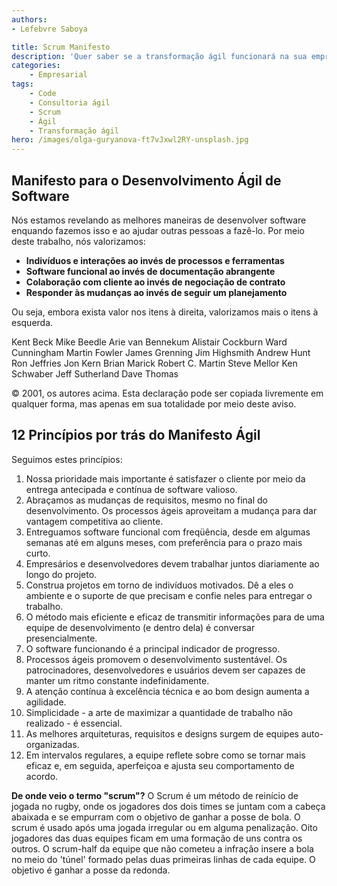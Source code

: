 ```yaml
---
authors:
- Lefebvre Saboya

title: Scrum Manifesto
description: 'Quer saber se a transformação ágil funcionará na sua empresa ou na sua carreira? Se algo do manifesto scrum não funcionar no seu caso, nenhum processo ágil vai te ajudar!'
categories:
    - Empresarial
tags:
    - Code
    - Consultoria ágil
    - Scrum
    - Ágil
    - Transformação ágil
hero: /images/olga-guryanova-ft7vJxwl2RY-unsplash.jpg
---
```


## Manifesto para o Desenvolvimento Ágil de Software

Nós estamos revelando as melhores maneiras de desenvolver software enquando fazemos isso e ao ajudar outras pessoas a fazê-lo. Por meio deste trabalho, nós valorizamos:

- **Indivíduos e interações ao invés de processos e ferramentas**
- **Software funcional ao invés de documentação abrangente**
- **Colaboração com cliente ao invés de negociação de contrato**
- **Responder às mudanças ao invés de seguir um planejamento**

Ou seja, embora exista valor nos itens à direita, valorizamos mais o itens à esquerda.

Kent Beck Mike Beedle Arie van Bennekum Alistair Cockburn Ward Cunningham Martin Fowler James Grenning Jim Highsmith Andrew Hunt Ron Jeffries Jon Kern Brian Marick Robert C. Martin Steve Mellor Ken Schwaber Jeff Sutherland Dave Thomas

© 2001, os autores acima. Esta declaração pode ser copiada livremente em qualquer forma, mas apenas em sua totalidade por meio deste aviso.

## 12 Princípios por trás do Manifesto Ágil

Seguimos estes princípios: 

1. Nossa prioridade mais importante é satisfazer o cliente por meio da entrega antecipada e contínua de software valioso.
2. Abraçamos as mudanças de requisitos, mesmo no final do desenvolvimento. Os processos ágeis aproveitam a mudança para dar vantagem competitiva ao cliente.
3. Entreguamos software funcional com freqüência, desde em algumas semanas até em alguns meses, com preferência para o prazo mais curto.
4. Empresários e desenvolvedores devem trabalhar juntos diariamente ao longo do projeto.
5. Construa projetos em torno de indivíduos motivados. Dê a eles o ambiente e o suporte de que precisam e confie neles para entregar o trabalho.
6. O método mais eficiente e eficaz de transmitir informações para de uma equipe de desenvolvimento  (e dentro dela) é conversar presencialmente.
7. O software funcionando é a principal indicador de progresso.
8. Processos ágeis promovem o desenvolvimento sustentável. Os patrocinadores, desenvolvedores e usuários devem ser capazes de manter um ritmo constante indefinidamente.
9. A atenção contínua à excelência técnica e ao bom design aumenta a agilidade.
10. Simplicidade - a arte de maximizar a quantidade de trabalho não realizado - é essencial.
11. As melhores arquiteturas, requisitos e designs surgem de equipes auto-organizadas.
12. Em intervalos regulares, a equipe reflete sobre como se tornar mais eficaz e, em seguida, aperfeiçoa e ajusta seu comportamento de acordo.

**De onde veio o termo "scrum"?** O Scrum é um método de reinício de jogada no rugby, onde os jogadores dos dois times se juntam com a cabeça abaixada e se empurram com o objetivo de ganhar a posse de bola. O scrum é usado após uma jogada irregular ou em alguma penalização. Oito jogadores das duas equipes ficam em uma formação de uns contra os outros. O scrum-half da equipe que não cometeu a infração insere a bola no meio do 'túnel' formado pelas duas primeiras linhas de cada equipe. O objetivo é ganhar a posse da redonda.

